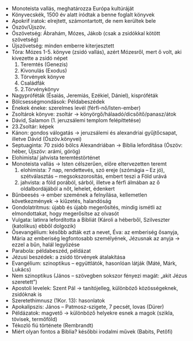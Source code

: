  - Monoteista vallás, meghatározza Európa kultúráját
 - Könyvecskék, 1500 év alatt íródtak a benne foglalt könyvek
 - Apokrif iratok: elrejtett, számontartott, de nem kerültek bele
 - Ószöv/Újszöv.
 - Ószövetség: Ábrahám, Mózes, Jákob (csak a zsidókkal kötött szövetség)
 - Újszövetség: minden emberre kiterjesztett
 - Tóra: Mózes 1-5. könyve (zsidó vallás), azért Mózesről, mert ő volt, aki kivezette a zsidó népet
   1. Teremtés (Genezis)
   2. Kivonulás (Exodus)
   3. Törvények könyve
   4. Családfák
   5. 2.Törvénykönyv
 - Nagypróféták (Ésaiás, Jeremiás, Ezékiel, Dániel), kispróféták
 - Bölcsességmondások: Példabeszédek
 - Énekek éneke: szerelmes levél (férfi-nő/Isten-ember)
 - Zsoltárok könyve: zsoltár → könyörgő/hálaadó/dicsőítő/panasz/átok
 - Dávid, Salamon (1. jeruzsálemi templom felépíttetése)
 - 23.Zsoltár: képek
 - Kánon: gondos válogatás → jeruzsálemi és alexandriai gyűjtőcsapat, illetve Dávid (Ószöv.könyvei)
 - Septuaginta: 70 zsidó bölcs Alexandriában → Biblia lefordítása (Ószöv: héber, Újszöv: arámi, görög)
 - Elohimista/ jahvista teremtéstörténet
 - Monoteista vallás → Isten célszerűen, előre eltervezetten teremt
    1. elohimista: 7 nap, rendettevés, szó ereje (szómágia – Ez jó), szétválasztás – megsokszorosítás, embert teszi a Föld urává
    2. jahvista: a föld porából, sárból, illetve a férfi álmában az ő oldalbordájából a nőt, lehelet, édenkert
 - Bűnbeesés → ember szemének a felnyílása, kellemetlen következmények → kiűzetés, halandóság
 - Gondolatritmus: újabb és újabb megerősítés, mindig ismétli az elmondottakat, hogy megerősítse az olvasót
 - Vulgata: latinra lefordította a Bibliát (Károli a héberből, Szilveszter (katolikus) ebből dolgozik)
 - Ősevangélium: később adták ezt a nevet, Éva: az emberiség ősanyja, Mária az emberiség legfontosabb személyének, Jézusnak az anyja → ezzel a bűn, halál legyőzése
 - Parabola: példabeszéd, példázat
 - Jézusi beszédek: a zsidó törvények átalakítása
 - Evangélium: szinoptikus – együttlátók, hasonlóan látják (Máté, Márk, Lukács)
 - Nem szinoptikus (János – szövegben sokszor fényezi magát: „akit Jézus szeretett”)
 - Apostoli levelek: Szent Pál → tanítójelleg, különböző közösségeknek, zsidóknak is
 - Szeretethimnusz (1Kor. 13): hasonlatok
 - Apokalipszis: János – Patmosz-szigete, 7 pecsét, lovas (Dürer)
 - Példázatok: magvető → különböző helyekre esnek a magok (szikla, tövisek, termőföld)
 - Tékozló fiú története (Rembrandt)
 - Miért olyan fontos a Biblia? későbbi irodalmi művek (Babits, Petőfi)
